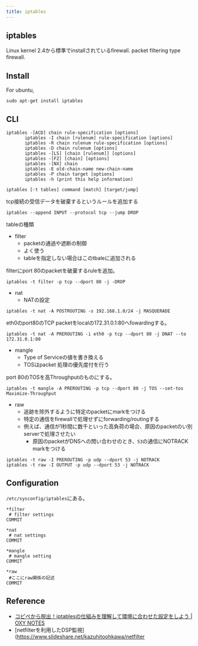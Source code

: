 ```yaml
---
title: iptables
---
```


## iptables
Linux kernel 2.4から標準でinstallされているfirewall.
packet filtering type firewall.

## Install
For ubuntu,

```
sudo apt-get install iptables
```

## CLI

```
iptables -[ACD] chain rule-specification [options]
       iptables -I chain [rulenum] rule-specification [options]
       iptables -R chain rulenum rule-specification [options]
       iptables -D chain rulenum [options]
       iptables -[LS] [chain [rulenum]] [options]
       iptables -[FZ] [chain] [options]
       iptables -[NX] chain
       iptables -E old-chain-name new-chain-name
       iptables -P chain target [options]
       iptables -h (print this help information)
```

```
iptables [-t tables] command [match] [target/jump]
```

tcp接続の受信データを破棄するというルールを追加する

```
iptables --append INPUT --protocol tcp --jump DROP
```

tableの種類

* filter
    * packetの通過や遮断の制御
    * よく使う
    * tableを指定しない場合はこのtbaleに追加される

filterにport 80のpacketを破棄するruleを追加。

```
iptables -t filter -p tcp --dport 80 -j -DROP
```

* nat
    * NATの設定

```
iptables -t nat -A POSTROUTING -s 192.168.1.0/24 -j MASQUERADE
```

eth0のport80のTCP packetをlocalの172.31.0.1:80へfowardingする。

```
iptables -t nat -A PREROUTING -i eth0 -p tcp --dport 80 -j DNAT --to 172.31.0.1:80
```

* mangle
    * Type of Serviceの値を書き換える
    * TOSはpacket 処理の優先度付を行う

port 80のTOSを高Throughputのものにする。

```
iptables -t mangle -A PREROUTING -p tcp --dport 80 -j TOS --set-tos Maximize-Throughput
```

* raw
    * 追跡を除外するように特定のpacketにmarkをつける
    * 特定の通信をfirewallで処理せずにforwarding/routingする
    * 例えば、通信が1秒間に数千といった高負荷の場合、原因のpacketのい別serverで処理させたい
        * 原因のpacketがDNSへの問い合わせのとき、`53`の通信にNOTRACK markをつける

```
iptables -t raw -I PREROUTING -p udp --dport 53 -j NOTRACK
iptables -t raw -I OUTPUT -p udp --dport 53 -j NOTRACK
```


## Configuration
`/etc/sysconfig/iptables`にある。

```
*filter
 # filter settings
COMMIT
```

```
*nat
 # nat settings
COMMIT
```

```
*mangle
 # mangle setting
COMMIT
```

```
*raw
 #ここにraw関係の記述
COMMIT
```


## Reference
* [コピペから脱出！iptablesの仕組みを理解して環境に合わせた設定をしよう | OXY NOTES](http://oxynotes.com/?p=6361)
* [netfilterを利用したDSP監視](https://www.slideshare.net/kazuhitoohkawa/netfilter
